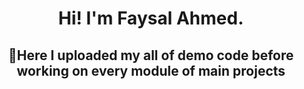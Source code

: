 <h1 align="center">Hi! I'm Faysal Ahmed.</h1>
<h2 align="center">🔩Here I uploaded my all of demo code before working on every module of main projects</h2>



